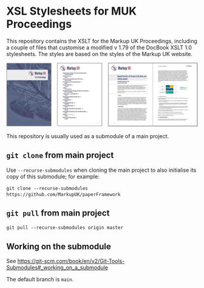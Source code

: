 # XSL Stylesheets for MUK Proceedings

This repository contains the XSLT for the Markup UK Proceedings, including a couple of files that customise a modified v 1.79 of the DocBook XSLT 1.0 stylesheets. The styles are based on the styles of the Markup UK website.

![](website-compare.jpg)

This repository is usually used as a submodule of a main project.

## `git clone` from main project

Use `--recurse-submodules` when cloning the main project to also initialise its copy of this submodule; for example:

```
git clone --recurse-submodules https://github.com/MarkupUK/paperFramework
```

## `git pull` from main project

```
git pull --recurse-submodules origin master
```

## Working on the submodule

See https://git-scm.com/book/en/v2/Git-Tools-Submodules#_working_on_a_submodule

The default branch is `main`.
